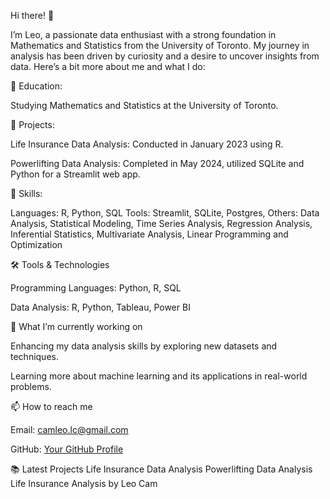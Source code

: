 Hi there! 👋

I’m Leo, a passionate data enthusiast with a strong foundation in Mathematics and Statistics from the University of Toronto. My journey in analysis has been driven by curiosity and a desire to uncover insights from data. Here’s a bit more about me and what I do:




📘 Education: 

Studying Mathematics and Statistics at the University of Toronto.

💼 Projects:

Life Insurance Data Analysis: Conducted in January 2023 using R.

Powerlifting Data Analysis: Completed in May 2024, utilized SQLite and Python for a Streamlit web app.



🔧 Skills:

Languages: R, Python, SQL
Tools: Streamlit, SQLite, Postgres,
Others: Data Analysis, Statistical Modeling, Time Series Analysis, Regression Analysis, Inferential Statistics, Multivariate Analysis, Linear Programming and Optimization

🛠️ Tools & Technologies

Programming Languages: Python, R, SQL

Data Analysis: R, Python, Tableau, Power BI


🌱 What I’m currently working on

Enhancing my data analysis skills by exploring new datasets and techniques.

Learning more about machine learning and its applications in real-world problems.

📫 How to reach me

Email: camleo.lc@gmail.com

GitHub: [Your GitHub Profile](https://github.com/cam-leo)


📚 Latest Projects
Life Insurance Data Analysis
Powerlifting Data Analysis
Life Insurance Analysis by Leo Cam
